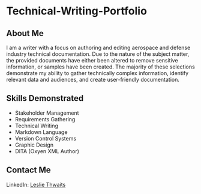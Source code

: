# Technical-Writing-Portfolio
## About Me
I am a writer with a focus on authoring and editing aerospace and defense industry technical documentation. Due to the nature of the subject matter, the provided documents have either been altered to remove sensitive information, or samples have been created. The majority of these selections demonstrate my ability to gather technically complex information, identify relevant data and audiences, and create user-friendly documentation. 

## Skills Demonstrated
* Stakeholder Management
* Requirements Gathering
* Technical Writing
* Markdown Language
* Version Control Systems
* Graphic Design
* DITA (Oxyen XML Author)



## Contact Me
LinkedIn: [Leslie Thwaits](https://www.linkedin.com/in/leslie-thwaits-technical-writer)
